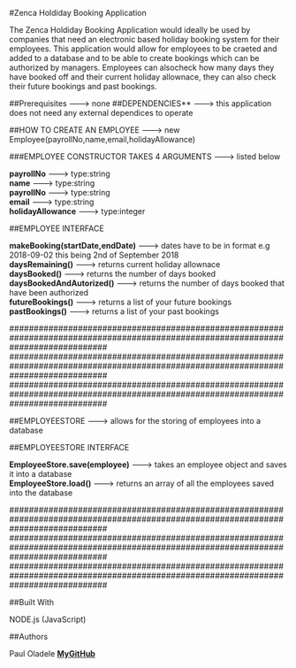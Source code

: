 #Zenca Holdiday Booking Application

The Zenca Holdiday Booking Application would ideally be used by companies that need an electronic based holiday booking system for their employees. 
This application would allow for employees to be craeted and added to a database and to be able to create bookings which can be authorized by managers. Employees can alsocheck how many days they have booked off and their current holiday allownace, they can also check their future bookings and past bookings.

##Prerequisites ---> none
##DEPENDENCIES** ---> this application does not need any external dependices to operate

##HOW TO CREATE AN EMPLOYEE ---> new Employee(payrollNo,name,email,holidayAllowance)

###EMPLOYEE CONSTRUCTOR TAKES 4 ARGUMENTS ---> listed below

**payrollNo** ---> type:string<br>
**name** ---> type:string<br>
**payrollNo** ---> type:string<br>
**email** ---> type:string<br>
**holidayAllowance** ---> type:integer<br>

##EMPLOYEE INTERFACE

**makeBooking(startDate,endDate)** ---> dates have to be in format e.g 2018-09-02 this being 2nd of September 2018<br>
**daysRemaining()** ---> returns current holiday allownace<br>
**daysBooked()** ---> returns the number of days booked<br>
**daysBookedAndAutorized()** ---> returns the number of days booked that have been authorized<br>
**futureBookings()** ---> returns a list of your future bookings<br>
**pastBookings()** ---> returns a list of your past bookings<br>


####################################################################################################################################
####################################################################################################################################
####################################################################################################################################

##EMPLOYEESTORE ---> allows for the storing of employees into a database

##EMPLOYEESTORE INTERFACE

**EmployeeStore.save(employee)** ---> takes an employee object and saves it into a database<br>
**EmployeeStore.load()** ---> returns an array of all the employees saved into the database<br>


####################################################################################################################################
####################################################################################################################################
####################################################################################################################################



##Built With

NODE.js (JavaScript)


##Authors

Paul Oladele [**MyGitHub**](https://github.com/PaulElcampeon)